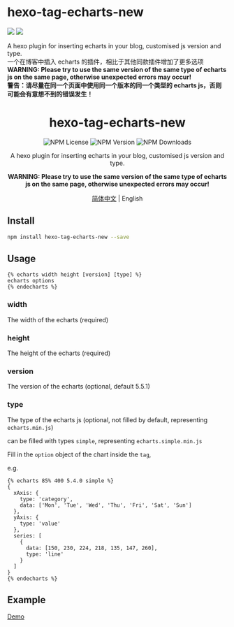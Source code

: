 # hexo-tag-echarts-new

![](https://img.shields.io/npm/v/hexo-tag-echarts-new) ![](https://img.shields.io/npm/dt/hexo-tag-echarts-new)

A hexo plugin for inserting echarts in your blog, customised js version and type.  
一个在博客中插入 echarts 的插件，相比于其他同款插件增加了更多选项  
**WARNING: Please try to use the same version of the same type of echarts js on the same page, otherwise unexpected errors may occur!**  
**警告：请尽量在同一个页面中使用同一个版本的同一个类型的 echarts js，否则可能会有意想不到的错误发生！**

<div align = center>
  <h1>hexo-tag-echarts-new</h1>
  <img alt="NPM License" src="https://img.shields.io/npm/l/hexo-tag-echarts-new">
  <img alt="NPM Version" src="https://img.shields.io/npm/v/hexo-tag-echarts-new">
  <img alt="NPM Downloads" src="https://img.shields.io/npm/dt/hexo-tag-echarts-new">
  <p align="center">
  A hexo plugin for inserting echarts in your blog, customised js version and type.

**WARNING: Please try to use the same version of the same type of echarts js on the same page, otherwise unexpected errors may occur!**

  </p>

[简体中文](https://github.com/D-Sketon/hexo-tag-echarts-new/blob/main/README.md) | English

</div>

## Install

```bash
npm install hexo-tag-echarts-new --save
```

## Usage

```
{% echarts width height [version] [type] %}
echarts options
{% endecharts %}
```

### width

The width of the echarts (required)  

### height

The height of the echarts (required)

### version

The version of the echarts (optional, default 5.5.1)

### type

The type of the echarts js (optional, not filled by default, representing `echarts.min.js`)

can be filled with types `simple`, representing `echarts.simple.min.js`

Fill in the `option` object of the chart inside the `tag`,

e.g.

```text
{% echarts 85% 400 5.4.0 simple %}
{
  xAxis: {
    type: 'category',
    data: ['Mon', 'Tue', 'Wed', 'Thu', 'Fri', 'Sat', 'Sun']
  },
  yAxis: {
    type: 'value'
  },
  series: [
    {
      data: [150, 230, 224, 218, 135, 147, 260],
      type: 'line'
    }
  ]
}
{% endecharts %}
```

## Example

[Demo](https://d-sketon.github.io/hexo-tag-echarts-new/2022/12/30/20221230/)

